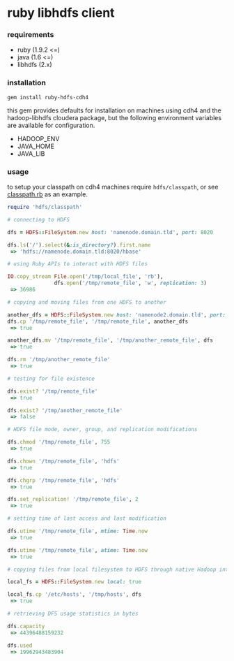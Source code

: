 # ruby libhdfs client

### requirements
  - ruby    (1.9.2 <=)
  - java    (1.6 <=)
  - libhdfs (2.x)

### installation
```
gem install ruby-hdfs-cdh4
```

this gem provides defaults for installation on machines using cdh4 and the hadoop-libhdfs cloudera package, but the following environment variables are available for configuration.

  - HADOOP_ENV
  - JAVA_HOME
  - JAVA_LIB

### usage
to setup your classpath on cdh4 machines require `hdfs/classpath`, or see [classpath.rb](https://github.com/dallasmarlow/ruby-hdfs-cdh4/blob/master/lib/hdfs/classpath.rb) as an example.

```ruby
require 'hdfs/classpath'

# connecting to HDFS

dfs = HDFS::FileSystem.new host: 'namenode.domain.tld', port: 8020

dfs.ls('/').select(&:is_directory?).first.name
 => 'hdfs://namenode.domain.tld:8020/hbase'

# using Ruby APIs to interact with HDFS files

IO.copy_stream File.open('/tmp/local_file', 'rb'),
               dfs.open('/tmp/remote_file', 'w', replication: 3)
 => 36986

# copying and moving files from one HDFS to another

another_dfs = HDFS::FileSystem.new host: 'namenode2.domain.tld', port: 8020
dfs.cp '/tmp/remote_file', '/tmp/remote_file', another_dfs
 => true

another_dfs.mv '/tmp/remote_file', '/tmp/another_remote_file', dfs
 => true

dfs.rm '/tmp/another_remote_file'
 => true

# testing for file existence

dfs.exist? '/tmp/remote_file'
 => true

dfs.exist? '/tmp/another_remote_file'
 => false

# HDFS file mode, owner, group, and replication modifications

dfs.chmod '/tmp/remote_file', 755
 => true

dfs.chown '/tmp/remote_file', 'hdfs'
 => true

dfs.chgrp '/tmp/remote_file', 'hdfs'
 => true

dfs.set_replication! '/tmp/remote_file', 2
 => true

# setting time of last access and last modification

dfs.utime '/tmp/remote_file', mtime: Time.now
 => true

dfs.utime '/tmp/remote_file', atime: Time.now
 => true

# copying files from local filesystem to HDFS through native Hadoop interface

local_fs = HDFS::FileSystem.new local: true

local_fs.cp '/etc/hosts', '/tmp/hosts', dfs
 => true

# retrieving DFS usage statistics in bytes

dfs.capacity
 => 44396488159232

dfs.used
 => 19962943483904
```
